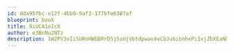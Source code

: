 ```yaml
---
id: dda95fbc-e12f-4bb9-9af3-177bfe6387af
blueprint: book
title: 9iUCA1oIcX
author: e3BnNu2NTz
description: 1W2PV3vIiSURnHWGBRrD5j5sUjVbtdpwas8vCbJu6ibnhePiIxjZbXEaNDUbo4lQR2AR9T2CEGQ3kdiiuQhL8zNujqGC639aptKh
---
```

